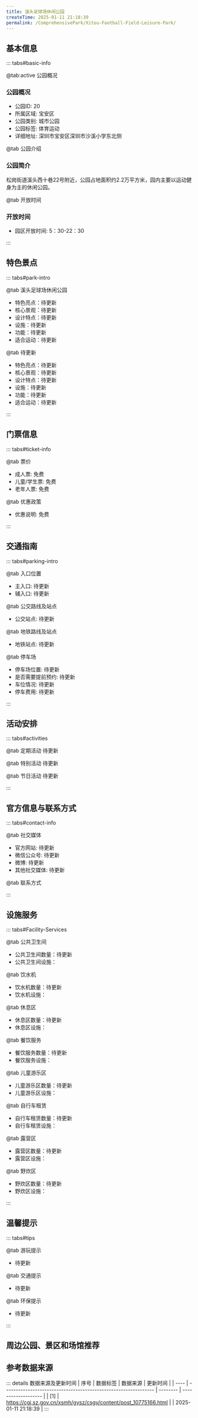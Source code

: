 ```yaml
---
title: 溪头足球场休闲公园
createTime: 2025-01-11 21:18:39
permalink: /ComprehensivePark/Xitou-Football-Field-Leisure-Park/
---
```


<script setup>
import ImageSwiper from '/.vuepress/theme/components/ImageSwiper.vue'
// 轮播图数据
const swiperItems = [
    {
      link: 'https://cgj.sz.gov.cn/img/4/4005/4005935/10775166.png',
      title: '溪头足球场休闲公园',
      description: '松岗街道溪头西十巷22号附近，公园占地面积约2.2万平方米，园内主要以运动健身为主的休闲公园。...',
      author: '深圳政府在线',
      date: '2025/01/11'
      },
  {
      link: 'https://cgj.sz.gov.cn/img/4/4005/4005935/10775166.png',
      title: '溪头足球场休闲公园',
      description: '松岗街道溪头西十巷22号附近，公园占地面积约2.2万平方米，园内主要以运动健身为主的休闲公园。...',
      author: '深圳政府在线',
      date: '2025/01/11'
      }
]
// 配置项
const swiperConfig = {
  height: 500,
  showInfo: true
}
</script>
<!-- 轮播图组件 -->
<ImageSwiper :items="swiperItems" :config="swiperConfig" />

## 基本信息
::: tabs#basic-info

@tab:active 公园概况
### 公园概况
- 公园ID: 20
- 所属区域: 宝安区
- 公园类别: 城市公园
- 公园标签: 体育运动
- 详细地址: 深圳市宝安区深圳市沙溪小学东北侧

@tab 公园介绍
### 公园简介
松岗街道溪头西十巷22号附近，公园占地面积约2.2万平方米，园内主要以运动健身为主的休闲公园。

@tab 开放时间
### 开放时间
- 园区开放时间: 5：30-22：30

:::

## 特色景点

::: tabs#park-intro

@tab 溪头足球场休闲公园
<ImageCard
image="https://cgj.sz.gov.cn/images/index20230710_1.png"
    title="溪头足球场休闲公园"
    description="溪头足球场休闲公园总面积为22100平方米，公园内设游乐设施、健身器材、休闲、跑道、球场为主的公园。"
    date=""
    author="深圳政府在线"
/>


- 特色亮点：待更新
- 核心景观：待更新
- 设计特点：待更新
- 设施：待更新
- 功能：待更新
- 适合运动：待更新

@tab 待更新
<ImageCard
image="https://cgj.sz.gov.cn/images/index20230710_1.png"
    title="溪头足球场休闲公园"
    description="溪头足球场休闲公园总面积为22100平方米，公园内设游乐设施、健身器材、休闲、跑道、球场为主的公园。"
    date=""
    author="深圳政府在线"
/>


- 特色亮点：待更新
- 核心景观：待更新
- 设计特点：待更新
- 设施：待更新
- 功能：待更新
- 适合运动：待更新

:::

## 门票信息

::: tabs#ticket-info

@tab 票价
- 成人票: 免费
- 儿童/学生票: 免费
- 老年人票: 免费

@tab 优惠政策
- 优惠说明: 免费

:::

## 交通指南

::: tabs#parking-intro

@tab 入口位置
- 主入口: 待更新
- 辅入口: 待更新

@tab 公交路线及站点
- 公交站点: 待更新

@tab 地铁路线及站点
- 地铁站点: 待更新

@tab 停车场
- 停车场位置: 待更新
- 是否需要提前预约: 待更新
- 车位情况: 待更新
- 停车费用: 待更新

:::

## 活动安排

::: tabs#activities

@tab 定期活动
待更新

@tab 特别活动
待更新

@tab 节日活动
待更新

:::

## 官方信息与联系方式

::: tabs#contact-info

@tab 社交媒体
- 官方网站: 待更新
- 微信公众号: 待更新
- 微博: 待更新
- 其他社交媒体: 待更新

@tab 联系方式

:::

## 设施服务

::: tabs#Facility-Services

@tab 公共卫生间
- 公共卫生间数量：待更新
- 公共卫生间设施：

@tab 饮水机
- 饮水机数量：待更新
- 饮水机设施：

@tab 休息区
- 休息区数量：待更新
- 休息区设施：

@tab 餐饮服务
- 餐饮服务数量：待更新
- 餐饮服务设施：

@tab 儿童游乐区
- 儿童游乐区数量：待更新
- 儿童游乐区设施：

@tab 自行车租赁
- 自行车租赁数量：待更新
- 自行车租赁设施：

@tab 露营区
- 露营区数量：待更新
- 露营区设施：

@tab 野炊区
- 野炊区数量：待更新
- 野炊区设施：

:::

## 温馨提示

::: tabs#tips

@tab 游玩提示
- 待更新

@tab 交通提示
- 待更新

@tab 环保提示
- 待更新

:::

## 周边公园、景区和场馆推荐

<CardGrid>
  <ImageCard
        image="https://cgj.sz.gov.cn/img/4/4005/4005938/10775198.jpg"
        title="汤坑水公园"
        description="汤坑水公园位于坪山区碧岭街道沙湖社区同裕路与黄竹坑路东南侧，面积约5.1万平方米，南侧紧靠坪山高中园、西北侧毗邻坪山儿童公园，在保留原始河岸线与原生态森林资源的基础上，用碧道串联起沿线景观与周边城市慢行系统，把1200米长的河道两岸改造成活力滨水景观带，打造成一个集生活休闲、赏景休憩和科普教育为一体的城市滨水空间。"
        href="/ComprehensivePark/Tangkeng Water Park"
        author="待更新"
        date="2025/01/02"
      />
      <ImageCard
        image="https://cgj.sz.gov.cn/img/4/4005/4005938/10775198.jpg"
        title="汤坑水公园"
        description="汤坑水公园位于坪山区碧岭街道沙湖社区同裕路与黄竹坑路东南侧，面积约5.1万平方米，南侧紧靠坪山高中园、西北侧毗邻坪山儿童公园，在保留原始河岸线与原生态森林资源的基础上，用碧道串联起沿线景观与周边城市慢行系统，把1200米长的河道两岸改造成活力滨水景观带，打造成一个集生活休闲、赏景休憩和科普教育为一体的城市滨水空间。"
        href="/ComprehensivePark/Tangkeng Water Park"
        author="待更新"
        date="2025/01/02"
      />
    </CardGrid>


## 参考数据来源

::: details 数据来源及更新时间
| 序号 | 数据标签                                                        | 数据来源 | 更新时间            |
| ---- | --------------------------------------------------------------- | -------- | ------------------- |
| [1]  | https://cgj.sz.gov.cn/xsmh/gysz/csgy/content/post_10775166.html |          | 2025-01-11 21:18:39 |
:::

